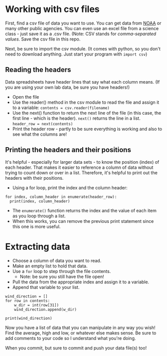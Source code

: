 # Working with csv files

First, find a csv file of data you want to use. You can get data from [NOAA](https://www.ncdc.noaa.gov/data-access) or many other public agencies. You can even use an excel file from a science class - just save it as a .csv file. (Note: CSV stands for *comma-separated values*. Save the csv file in this repo.

Next, be sure to import the csv module. (It comes with python, so you don't need to download anything. Just start your program with `import csv`)

## Reading the headers
Data spreadsheets have header lines that say what each column means. (If you are using your own lab data, be sure you have headers!)
* Open the file
* Use the reader() method in the csv module to read the file and assign it to a variable: `contents = csv.reader(filename)`
* Use the next() function to return the next line of the file (in this case, the first line - which is the header). `next()` returns the line in a list. `header_row = next(contents)`
* Print the header row - partly to be sure everything is working and also to see what the columns are!

## Printing the headers and their positions
It's helpful - especially for larger data sets - to know the position (index) of each header. That makes it easier to reference a column of data without trying to count down or over in a list. Therefore, it's helpful to print out the headers with their positions. 
* Using a for loop, print the index and the column header:
```
for index, column_header in enumerate(header_row):
  print(index, column_header)
```
* The `enumerate()` function returns the index and the value of each item as you loop through a list.
* When this works, you can remove the previous print statement since this one is more useful.

# Extracting data
* Choose a column of data you want to read.
* Make an empty list to hold that data.
* Use a `for` loop to step through the file contents. 
  * Note: be sure you still have the file open!
* Pull the data from the appropriate index and assign it to a variable.
* Append that variable to your list.
```
wind_direction = []
for row in contents:
    w_dir = int(row[31])
    wind_direction.append(w_dir)

print(wind_direction)
```
Now you have a list of data that you can manipulate in any way you wish! Find the average, high and low, or whatever else makes sense. Be sure to add comments to your code so I understand what you're doing.

When you commit, but sure to commit and push your data file(s) too!




